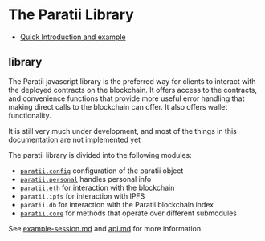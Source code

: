 # The Paratii Library


* [Quick Introduction and example](example-session.md)

## library

The Paratii javascript library is the preferred way for clients to interact with the deployed contracts on the blockchain.  It offers access to the contracts, and convenience functions that provide more useful error handling that making direct calls to the blockchain can offer. It also offers wallet functionality.

It is still very much under development, and most of the things in this documentation are not implemented yet

The paratii library is divided into the following modules:

* [`paratii.config`](./paratii-config.md) configuration of the paratii object
* [`paratii.personal`](./paratii-personal.md) handles personal info
* [`paratii.eth`](./paratii-eth.md) for interaction with the blockchain
* `paratii.ipfs` for interaction with IPFS
* `paratii.db` for interaction with the Paratii blockchain index
* [`paratii.core`](./paratii-core.md) for methods that operate over different submodules

See [example-session.md](./example-session.md) and [api.md](./api.md) for more information.
